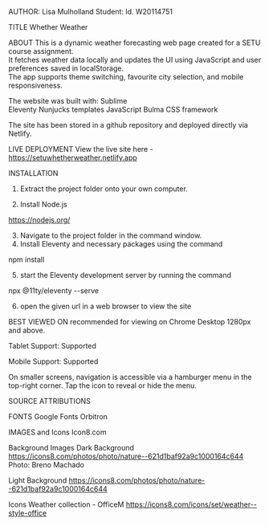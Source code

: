 AUTHOR: Lisa Mulholland
Student: Id. W20114751

TITLE
Whether Weather


ABOUT
This is a dynamic weather forecasting web page created for a SETU course assignment.  
It fetches weather data locally and updates the UI using JavaScript and user preferences saved in localStorage.  
The app supports theme switching, favourite city selection, and mobile responsiveness.

The website was built with:
Sublime  
Eleventy 
Nunjucks templates 
JavaScript 
Bulma CSS framework

The site has been stored in a github repository and deployed directly via Netlify.

LIVE DEPLOYMENT
View the live site here - https://setuwhetherweather.netlify.app

INSTALLATION
1. Extract the project folder onto your own computer.

2. Install Node.js

https://nodejs.org/

3. Navigate to the project folder in the command window.
4. Install Eleventy and necessary packages using the command

npm install

5. start the Eleventy development server by running the command

npx @11ty/eleventy --serve

6. open the given url in a web browser to view the site

BEST VIEWED ON
recommended for viewing on Chrome Desktop 1280px and above.

Tablet Support: Supported

Mobile Support: Supported

On smaller screens, navigation is accessible via a hamburger menu in the top-right corner. Tap the icon to reveal or hide the menu.

SOURCE ATTRIBUTIONS

FONTS
Google Fonts
Orbitron

IMAGES and Icons
Icon8.com

Background Images
Dark Background
https://icons8.com/photos/photo/nature--621d1baf92a9c1000164c644
Photo: Breno Machado

Light Background
https://icons8.com/photos/photo/nature--621d1baf92a9c1000164c644

Icons
Weather collection -  OfficeM
https://icons8.com/icons/set/weather--style-office
